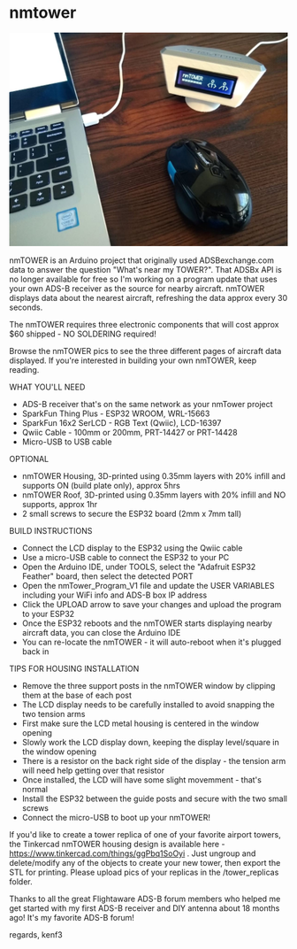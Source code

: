 # nmtower

![](pics/nmTower_pic00_desk.jpg)

nmTOWER is an Arduino project that originally used ADSBexchange.com data to answer the question "What's near my TOWER?". That ADSBx API is no longer available for free so I'm working on a program update that uses your own ADS-B receiver as the source for nearby aircraft.
nmTOWER displays data about the nearest aircraft, refreshing the data approx every 30 seconds.

The nmTOWER requires three electronic components that will cost approx $60 shipped - NO SOLDERING required!

Browse the nmTOWER pics to see the three different pages of aircraft data displayed. If you're interested in building your own nmTOWER, keep reading.

WHAT YOU'LL NEED
- ADS-B receiver that's on the same network as your nmTower project  
- SparkFun Thing Plus - ESP32 WROOM, WRL-15663
- SparkFun 16x2 SerLCD - RGB Text (Qwiic), LCD-16397
- Qwiic Cable - 100mm or 200mm, PRT-14427 or PRT-14428
- Micro-USB to USB cable

OPTIONAL
- nmTOWER Housing, 3D-printed using 0.35mm layers with 20% infill and supports ON (build plate only), approx 5hrs
- nmTOWER Roof, 3D-printed using 0.35mm layers with 20% infill and NO supports, approx 1hr
- 2 small screws to secure the ESP32 board (2mm x 7mm tall)

BUILD INSTRUCTIONS
- Connect the LCD display to the ESP32 using the Qwiic cable
- Use a micro-USB cable to connect the ESP32 to your PC
- Open the Arduino IDE, under TOOLS, select the "Adafruit ESP32 Feather" board, then select the detected PORT
- Open the nmTower_Program_V1 file and update the USER VARIABLES including your WiFi info and ADS-B box IP address
- Click the UPLOAD arrow to save your changes and upload the program to your ESP32
- Once the ESP32 reboots and the nmTOWER starts displaying nearby aircraft data, you can close the Arduino IDE
- You can re-locate the nmTOWER - it will auto-reboot when it's plugged back in 

TIPS FOR HOUSING INSTALLATION
- Remove the three support posts in the nmTOWER window by clipping them at the base of each post
- The LCD display needs to be carefully installed to avoid snapping the two tension arms
- First make sure the LCD metal housing is centered in the window opening
- Slowly work the LCD display down, keeping the display level/square in the window opening
- There is a resistor on the back right side of the display - the tension arm will need help getting over that resistor
- Once installed, the LCD will have some slight movemment - that's normal
- Install the ESP32 between the guide posts and secure with the two small screws
- Connect the micro-USB to boot up your nmTOWER!

If you'd like to create a tower replica of one of your favorite airport towers, the Tinkercad nmTOWER housing design is available here - https://www.tinkercad.com/things/ggPbq1SoOyi . Just ungroup and delete/modify any of the objects to create your new tower, then export the STL for printing. Please upload pics of your replicas in the /tower_replicas folder.

Thanks to all the great Flightaware ADS-B forum members who helped me get started with my first ADS-B receiver and DIY antenna about 18 months ago!
It's my favorite ADS-B forum!

regards,
kenf3
